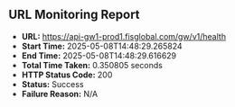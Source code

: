## URL Monitoring Report

- **URL:** https://api-gw1-prod1.fisglobal.com/gw/v1/health
- **Start Time:** 2025-05-08T14:48:29.265824
- **End Time:** 2025-05-08T14:48:29.616629
- **Total Time Taken:** 0.350805 seconds
- **HTTP Status Code:** 200
- **Status:** Success
- **Failure Reason:** N/A
